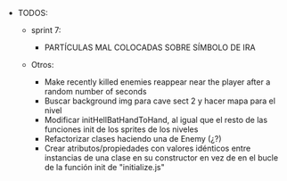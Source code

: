 - TODOS:
    - sprint 7:
        - PARTÍCULAS MAL COLOCADAS SOBRE SÍMBOLO DE IRA

    - Otros:
        - Make recently killed enemies reappear near the player after a random number of seconds
        - Buscar background img para cave sect 2 y hacer mapa para el nivel
        - Modificar initHellBatHandToHand, al igual que el resto de las funciones init de los sprites de los niveles
        - Refactorizar clases haciendo una de Enemy (¿?)
        - Crear atributos/propiedades con valores idénticos entre instancias de una clase en su constructor en vez de en el bucle de la función init de "initialize.js"